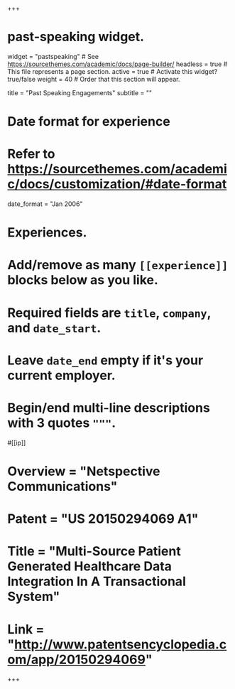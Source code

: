 +++
# past-speaking widget.
widget = "pastspeaking"  # See https://sourcethemes.com/academic/docs/page-builder/
headless = true  # This file represents a page section.
active = true  # Activate this widget? true/false
weight = 40  # Order that this section will appear.

title = "Past Speaking Engagements"
subtitle = ""

# Date format for experience
#   Refer to https://sourcethemes.com/academic/docs/customization/#date-format
date_format = "Jan 2006"

# Experiences.
#   Add/remove as many `[[experience]]` blocks below as you like.
#   Required fields are `title`, `company`, and `date_start`.
#   Leave `date_end` empty if it's your current employer.
#   Begin/end multi-line descriptions with 3 quotes `"""`.

#[[ip]]
#  Overview = "Netspective Communications"
#  Patent = "US 20150294069 A1"
# Title = "Multi-Source Patient Generated Healthcare Data Integration In A Transactional System"
# Link = "http://www.patentsencyclopedia.com/app/20150294069"
  
+++
